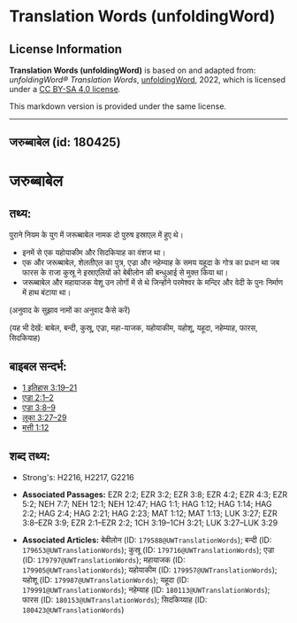 # Translation Words (unfoldingWord)

## License Information

**Translation Words (unfoldingWord)** is based on and adapted from: _unfoldingWord® Translation Words_, [unfoldingWord](https://unfoldingword.org/utw), 2022, which is licensed under a [CC BY-SA 4.0 license](https://creativecommons.org/licenses/by-sa/4.0/legalcode.en).

This markdown version is provided under the same license.



--------------------------------

## जरुब्बाबेल (id: 180425)

जरुब्बाबेल
==========

तथ्य:
-----

पुराने नियम के युग में जरूब्बाबेल नामक दो पुरुष इस्राएल में हुए थे।

* इनमें से एक यहोयाकीम और सिदकियाह का वंशज था।
* एक और जरूब्बाबेल, शेलतीएल का पुत्र, एज्रा और नहेम्याह के समय यहूदा के गोत्र का प्रधान था जब फारस के राजा कुस्रू ने इस्राएलियों को बेबीलोन की बन्धुआई से मुक्त किया था।
* जरूब्बाबेल और महायाजक येशू उन लोगों में से थे जिन्होंने परमेश्वर के मन्दिर और वेदी के पुनः निर्माण में हाथ बंटाया था।

(अनुवाद के सुझाव नामों का अनुवाद कैसे करें)

(यह भी देखें: बाबेल, बन्दी, कुस्रू, एज्रा, महा\-याजक, यहोयाकीम, यहोशू, यहूदा, नहेम्याह, फारस, सिदकियाह)

बाइबल सन्दर्भ:
--------------

* [1 इतिहास 3:19–21](https://ref.ly/1Chr0:0)
* [एज्रा 2:1–2](https://ref.ly/Ezra2:1-Ezra2:2)
* [एज्रा 3:8–9](https://ref.ly/Ezra3:8-Ezra3:9)
* [लूका 3:27–29](https://ref.ly/Luke3:27-Luke3:29)
* [मत्ती 1:12](https://ref.ly/Matt1:12)

शब्द तथ्य:
----------

* Strong's: H2216, H2217, G2216

* **Associated Passages:** EZR 2:2; EZR 3:2; EZR 3:8; EZR 4:2; EZR 4:3; EZR 5:2; NEH 7:7; NEH 12:1; NEH 12:47; HAG 1:1; HAG 1:12; HAG 1:14; HAG 2:2; HAG 2:4; HAG 2:21; HAG 2:23; MAT 1:12; MAT 1:13; LUK 3:27; EZR 3:8–EZR 3:9; EZR 2:1–EZR 2:2; 1CH 3:19–1CH 3:21; LUK 3:27–LUK 3:29
* **Associated Articles:** बेबीलोन (ID: `179588@UWTranslationWords`); बन्दी (ID: `179653@UWTranslationWords`); कुस्रू (ID: `179716@UWTranslationWords`); एज्रा (ID: `179797@UWTranslationWords`); महायाजक (ID: `179905@UWTranslationWords`); यहोयाकीम (ID: `179957@UWTranslationWords`); यहोशू (ID: `179987@UWTranslationWords`); यहूदा (ID: `179991@UWTranslationWords`); नहेम्याह (ID: `180113@UWTranslationWords`); फारस (ID: `180153@UWTranslationWords`); सिदकिय्याह (ID: `180423@UWTranslationWords`)

